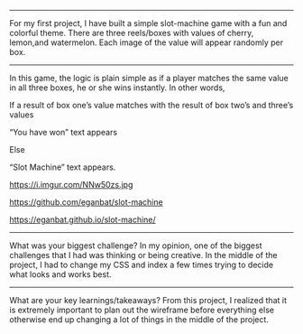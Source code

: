 *********************
For my first project, I have built a simple slot-machine game with a fun and colorful theme. There are three reels/boxes with values of cherry, lemon,and watermelon. Each image of the value will appear randomly per box. 

*********************
In this game, the logic is plain simple as if a player matches the same value in all three boxes, he or she wins instantly. 
In other words, 

If a result of box one’s value matches with the result of box two’s and three’s values             

“You have won” text appears
 
 Else           
 
“Slot Machine” text appears.  

https://i.imgur.com/NNw50zs.jpg

https://github.com/eganbat/slot-machine

https://eganbat.github.io/slot-machine/

**********************
What was your biggest challenge?
In my opinion, one of the biggest challenges that I had was thinking or being creative. In the middle of the project, I had to change my CSS and index a few times trying to decide what looks and works best.  

**********************
What are your key learnings/takeaways?
From this project, I realized that it is extremely important to plan out the wireframe before everything else otherwise end up changing a lot of things in the middle of the project.  

